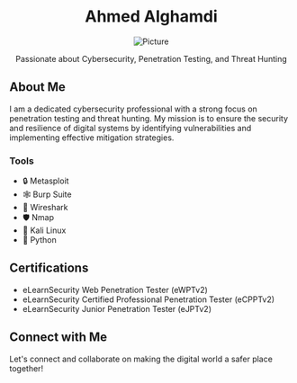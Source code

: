 <h1 align="center">Ahmed Alghamdi</h1>

<p align="center">
  <img src="https://media.giphy.com/media/v1.Y2lkPTc5MGI3NjExbmdpNGN0ZzhycGJ0cjZ0aW95bHhwYzY0Y2liNW52djQzYTI5N283ZSZlcD12MV9pbnRlcm5hbF9naWZfYnlfaWQmY3Q9Zw/9WC8WTZsFxkRi/giphy.gif" alt="Picture">
</p>

<p align="center">Passionate about Cybersecurity, Penetration Testing, and Threat Hunting</p>

## About Me

I am a dedicated cybersecurity professional with a strong focus on penetration testing and threat hunting. My mission is to ensure the security and resilience of digital systems by identifying vulnerabilities and implementing effective mitigation strategies.

### Tools

- 🔒 Metasploit
- 🕸️ Burp Suite
- 📡 Wireshark
- 🛡️ Nmap
- 🧰 Kali Linux
- 🚀 Python

## Certifications

- eLearnSecurity Web Penetration Tester (eWPTv2)
- eLearnSecurity Certified Professional Penetration Tester (eCPPTv2)
- eLearnSecurity Junior Penetration Tester (eJPTv2)

## Connect with Me

Let's connect and collaborate on making the digital world a safer place together!

<p align="center">
  <a href="https://www.linkedin.com/in/ahmedalghamdicys/" target="_blank" rel="noopener noreferrer"></a>
  <a href="https://twitter.com/ilafg7" target="_blank" rel="noopener noreferrer"></a>
</p>
